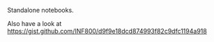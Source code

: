 Standalone notebooks.

Also have a look at https://gist.github.com/INF800/d9f9e18dcd874993f82c9dfc1194a918
